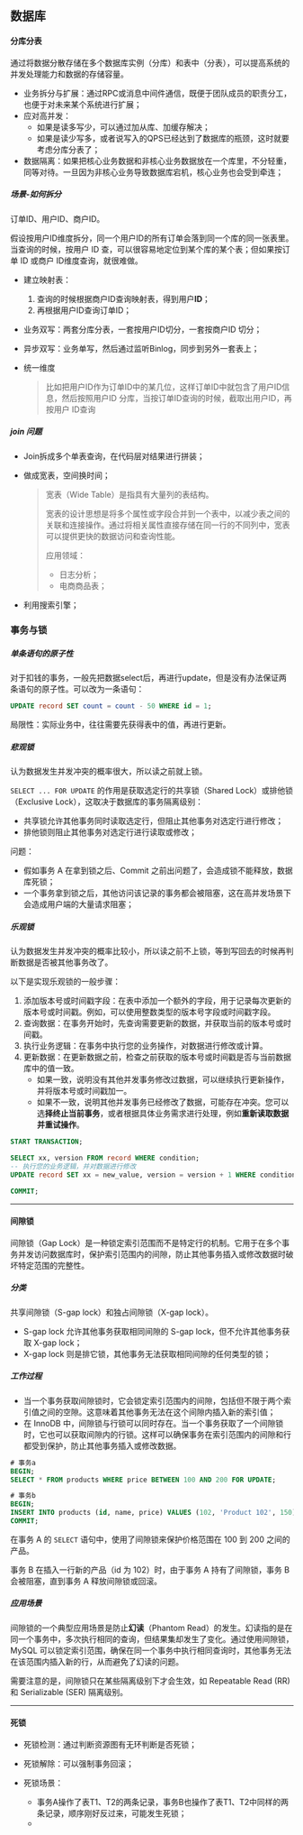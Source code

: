 ## 数据库

#### 分库分表

通过将数据分散存储在多个数据库实例（分库）和表中（分表），可以提高系统的并发处理能力和数据的存储容量。

- 业务拆分与扩展：通过RPC或消息中间件通信，既便于团队成员的职责分⼯，也便于对未来某个系统进⾏扩展；
- 应对高并发：
  - 如果是读多写少，可以通过加从库、加缓存解决；
  - 如果是读少写多，或者说写⼊的QPS已经达到了数据库的瓶颈，这时就要考虑分库分表了；
- 数据隔离：如果把核⼼业务数据和⾮核⼼业务数据放在⼀个库⾥，不分轻重，同等对待。⼀旦因为⾮核⼼业务导致数据库宕机，核⼼业务也会受到牵连；



##### 场景-如何拆分

订单ID、⽤户ID、商户ID。

假设按⽤户ID维度拆分，同⼀个⽤户ID的所有订单会落到同⼀个库的同⼀张表⾥。当查询的时候，按⽤户 ID 查，可以很容易地定位到某个库的某个表；但如果按订单 ID 或商户 ID维度查询，就很难做。

- 建立映射表：

  1. 查询的时候根据商户ID查询映射表，得到⽤户**ID**；
  2. 再根据⽤户ID查询订单ID；

- 业务双写：两套分库分表，⼀套按⽤户ID切分，⼀套按商户ID 切分；

- 异步双写：业务单写，然后通过监听Binlog，同步到另外⼀套表上；

- 统一维度

  > ⽐如把⽤户ID作为订单ID中的某⼏位，这样订单ID中就包含了⽤户ID信息，然后按照⽤户ID 分库，当按订单ID查询的时候，截取出⽤户ID，再按⽤户 ID查询



##### join 问题

- Join拆成多个单表查询，在代码层对结果进⾏拼装；

- 做成宽表，空间换时间；

  > 宽表（Wide Table）是指具有大量列的表结构。
  >
  > 宽表的设计思想是将多个属性或字段合并到一个表中，以减少表之间的关联和连接操作。通过将相关属性直接存储在同一行的不同列中，宽表可以提供更快的数据访问和查询性能。
  >
  > 应用领域：
  >
  > - 日志分析；
  > - 电商商品表；

- 利用搜索引擎；



### 事务与锁



##### 单条语句的原子性

对于扣钱的事务，一般先把数据select后，再进行update，但是没有办法保证两条语句的原子性。可以改为一条语句：

```sql
UPDATE record SET count = count - 50 WHERE id = 1;
```

局限性：实际业务中，往往需要先获得表中的值，再进行更新。



##### 悲观锁

认为数据发⽣并发冲突的概率很⼤，所以读之前就上锁。

`SELECT ... FOR UPDATE` 的作用是获取选定行的共享锁（Shared Lock）或排他锁（Exclusive Lock），这取决于数据库的事务隔离级别：

- 共享锁允许其他事务同时读取选定行，但阻止其他事务对选定行进行修改；
- 排他锁则阻止其他事务对选定行进行读取或修改；

问题：

- 假如事务 A 在拿到锁之后、Commit 之前出问题了，会造成锁不能释放，数据库死锁；
- ⼀个事务拿到锁之后，其他访问该记录的事务都会被阻塞，这在⾼并发场景下会造成⽤户端的⼤量请求阻塞；



##### 乐观锁

认为数据发⽣并发冲突的概率⽐较⼩，所以读之前不上锁，等到写回去的时候再判断数据是否被其他事务改了。

以下是实现乐观锁的一般步骤：

1. 添加版本号或时间戳字段：在表中添加一个额外的字段，用于记录每次更新的版本号或时间戳。例如，可以使用整数类型的版本号字段或时间戳字段。
2. 查询数据：在事务开始时，先查询需要更新的数据，并获取当前的版本号或时间戳。
3. 执行业务逻辑：在事务中执行您的业务操作，对数据进行修改或计算。
4. 更新数据：在更新数据之前，检查之前获取的版本号或时间戳是否与当前数据库中的值一致。
   - 如果一致，说明没有其他并发事务修改过数据，可以继续执行更新操作，并将版本号或时间戳加一。
   - 如果不一致，说明其他并发事务已经修改了数据，可能存在冲突。您可以选**择终止当前事务**，或者根据具体业务需求进行处理，例如**重新读取数据并重试操作**。



```sql
START TRANSACTION;

SELECT xx, version FROM record WHERE condition;
-- 执行您的业务逻辑，并对数据进行修改
UPDATE record SET xx = new_value, version = version + 1 WHERE condition AND version = old_version;

COMMIT;
```



___



#### 间隙锁

间隙锁（Gap Lock）是一种锁定索引范围而不是特定行的机制。它用于在多个事务并发访问数据库时，保护索引范围内的间隙，防止其他事务插入或修改数据时破坏特定范围的完整性。

##### 分类

共享间隙锁（S-gap lock）和独占间隙锁（X-gap lock）。

- S-gap lock 允许其他事务获取相同间隙的 S-gap lock，但不允许其他事务获取 X-gap lock；
- X-gap lock 则是排它锁，其他事务无法获取相同间隙的任何类型的锁；



##### 工作过程

- 当一个事务获取间隙锁时，它会锁定索引范围内的间隙，包括但不限于两个索引值之间的空隙。这意味着其他事务无法在这个间隙内插入新的索引值；
- 在 InnoDB 中，间隙锁与行锁可以同时存在。当一个事务获取了一个间隙锁时，它也可以获取间隙内的行锁。这样可以确保事务在索引范围内的间隙和行都受到保护，防止其他事务插入或修改数据。

```sql
# 事务a
BEGIN;
SELECT * FROM products WHERE price BETWEEN 100 AND 200 FOR UPDATE;

# 事务b
BEGIN;
INSERT INTO products (id, name, price) VALUES (102, 'Product 102', 150);
COMMIT;
```

在事务 A 的 `SELECT` 语句中，使用了间隙锁来保护价格范围在 100 到 200 之间的产品。

事务 B 在插入一行新的产品（id 为 102）时，由于事务 A 持有了间隙锁，事务 B 会被阻塞，直到事务 A 释放间隙锁或回滚。



##### 应用场景

间隙锁的一个典型应用场景是防止**幻读**（Phantom Read）的发生。幻读指的是在同一个事务中，多次执行相同的查询，但结果集却发生了变化。通过使用间隙锁，MySQL 可以锁定索引范围，确保在同一个事务中执行相同查询时，其他事务无法在该范围内插入新的行，从而避免了幻读的问题。

需要注意的是，间隙锁只在某些隔离级别下才会生效，如 Repeatable Read (RR) 和 Serializable (SER) 隔离级别。







___



#### 死锁

- 死锁检测：通过判断资源图有无环判断是否死锁；

- 死锁解除：可以强制事务回滚；

- 死锁场景：
  - 事务A操作了表T1、T2的两条记录，事务B也操作了表T1、T2中同样的两条记录，顺序刚好反过来，可能发⽣死锁；
  - 





